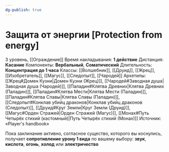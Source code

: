 ```yaml
---
dg-publish: true
---
```

# Защита от энергии [Protection from energy]
3 уровень, [[Ограждение]]
Время накладывания: **1 действие**
Дистанция: **Касание**
Компоненты: **Вербальный**, **Соматический**
Длительность: **Концентрация до 1 часа**
Классы: [[Волшебник]], [[Друид]], [[Жрец]], [[Изобретатель]], [[Магус]], [[Следопыт]], [[Чародей]]
Архетипы: [[Жрец#Домен Кузни|Домен Кузни (Жрец)]], [[Чародей#Заводная душа|Заводная душа (Чародей)]], [[Паладин#Клятва Древних|Клятва Древних (Паладин)]], [[Паладин#Клятва Мести|Клятва Мести (Паладин)]], [[Паладин#Клятва Славы|Клятва Славы (Паладин)]], [[Следопыт#Конклав убийц драконов|Конклав убийц драконов (Следопыт)]], [[Друид#Круг Земли|Круг Земли (Друид)]], [[Магус#Орден Стражей|Орден Стражей (Магус)]], [[Монах#Путь Четырёх стихий (кастомный)|Путь Четырёх стихий (Монах)]]
Источник: «Player's handbook»

Пока заклинание активно, согласное существо, которого вы коснулись, получает **сопротивление урону 1 вида** по вашему выбору: **звук**, **кислота**, **огонь**, **холод** или **электричество**